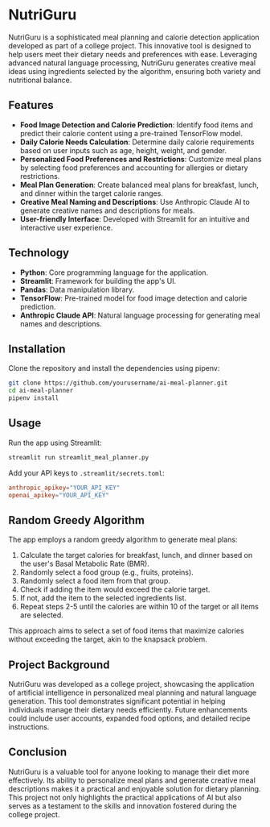 # NutriGuru

NutriGuru is a sophisticated meal planning and calorie detection application developed as part of a college project. This innovative tool is designed to help users meet their dietary needs and preferences with ease. Leveraging advanced natural language processing, NutriGuru generates creative meal ideas using ingredients selected by the algorithm, ensuring both variety and nutritional balance.

## Features

- **Food Image Detection and Calorie Prediction**: Identify food items and predict their calorie content using a pre-trained TensorFlow model.
- **Daily Calorie Needs Calculation**: Determine daily calorie requirements based on user inputs such as age, height, weight, and gender.
- **Personalized Food Preferences and Restrictions**: Customize meal plans by selecting food preferences and accounting for allergies or dietary restrictions.
- **Meal Plan Generation**: Create balanced meal plans for breakfast, lunch, and dinner within the target calorie ranges.
- **Creative Meal Naming and Descriptions**: Use Anthropic Claude AI to generate creative names and descriptions for meals.
- **User-friendly Interface**: Developed with Streamlit for an intuitive and interactive user experience.

## Technology

- **Python**: Core programming language for the application.
- **Streamlit**: Framework for building the app's UI.
- **Pandas**: Data manipulation library.
- **TensorFlow**: Pre-trained model for food image detection and calorie prediction.
- **Anthropic Claude API**: Natural language processing for generating meal names and descriptions.

## Installation

Clone the repository and install the dependencies using pipenv:

```bash
git clone https://github.com/yourusername/ai-meal-planner.git
cd ai-meal-planner
pipenv install
```

## Usage

Run the app using Streamlit:

```bash
streamlit run streamlit_meal_planner.py
```

Add your API keys to `.streamlit/secrets.toml`:

```toml
anthropic_apikey="YOUR_API_KEY"
openai_apikey="YOUR_API_KEY"
```

## Random Greedy Algorithm

The app employs a random greedy algorithm to generate meal plans:

1. Calculate the target calories for breakfast, lunch, and dinner based on the user's Basal Metabolic Rate (BMR).
2. Randomly select a food group (e.g., fruits, proteins).
3. Randomly select a food item from that group.
4. Check if adding the item would exceed the calorie target.
5. If not, add the item to the selected ingredients list.
6. Repeat steps 2-5 until the calories are within 10 of the target or all items are selected.

This approach aims to select a set of food items that maximize calories without exceeding the target, akin to the knapsack problem.

## Project Background

NutriGuru was developed as a college project, showcasing the application of artificial intelligence in personalized meal planning and natural language generation. This tool demonstrates significant potential in helping individuals manage their dietary needs efficiently. Future enhancements could include user accounts, expanded food options, and detailed recipe instructions.

## Conclusion

NutriGuru is a valuable tool for anyone looking to manage their diet more effectively. Its ability to personalize meal plans and generate creative meal descriptions makes it a practical and enjoyable solution for dietary planning. This project not only highlights the practical applications of AI but also serves as a testament to the skills and innovation fostered during the college project.
